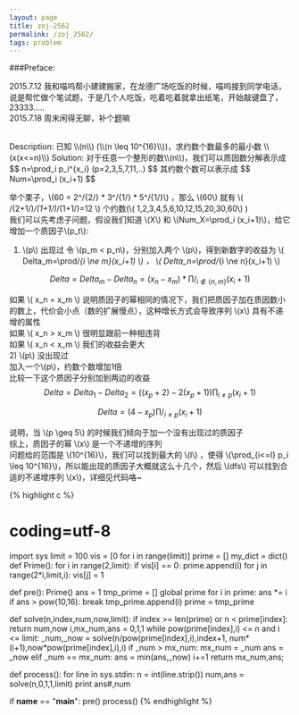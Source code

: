 ```yaml
---
layout: page
title: zoj-2562
permalink: /zoj_2562/
tags: problem
---
```


<script type="text/javascript" src="http://cdn.mathjax.org/mathjax/latest/MathJax.js?config=default"></script>

###Preface:

2015.7.12 我和喵呜帮小建建搬家，在龙德广场吃饭的时候，喵呜接到同学电话，说是帮忙做个笔试题，于是几个人吃饭，吃着吃着就拿出纸笔，开始敲键盘了，23333.....   
2015.7.18 周末闲得无聊，补个[题](http://acm.zju.edu.cn/onlinejudge/showProblem.do?problemId=1562)嘛

<br>
Description:
已知 \\(n\\) (\\(n \leq 10^{16}\\))，求约数个数最多的最小数 \\(x(x<=n)\\)   
Solution:
对于任意一个整形的数\\(n\\)，我们可以质因数分解表示成   
$$
n=\prod_i p_i^{x_i} (p=2,3,5,7,11,..)
$$
其约数个数可以表示成   
$$
    Num=\prod_i (x_i+1)
$$

举个栗子，\\(60 = 2^/{2/} * 3^/{1/} * 5^/{1/}\\) ，那么 \\(60\\) 就有 \\( /(2+1/)*/(1+1/)*/(1+1/)=12 \\) 个约数(\\( 1,2,3,4,5,6,10,12,15,20,30,60\\) )   
我们可以先考虑子问题，假设我们知道 \\(X\\) 和 \\(Num_X=\prod_i (x_i+1)\\)，给它增加一个质因子\\(p_t\\):   

1) \\(p\\) 出现过
    令 \\(p_m < p_n\\)，分别加入两个 \\(p\\)，得到新数字的收益为 \\( Delta_m=\prod/_{i \ne m}(x_i+1) \\) ， \\( Delta_n=\prod/_{i \ne n}(x_i+1) \\)   

$$
    Delta=Delta_m-Delta_n
    =(x_n-x_m)*\prod/_{i\not\in\{n,m\}}(x_i+1)
$$

如果 \\( x_n = x_m \\) 说明质因子的幂相同的情况下，我们把质因子加在质因数小的数上，代价会小点（数的扩展慢点），这种增长方式会导致序列 \\(x\\) 具有不递增的属性   
如果 \\( x_n > x_m \\) 很明显跟前一种相违背   
如果 \\( x_n < x_m \\) 我们的收益会更大   
2) \\(p\\) 没出现过   
加入一个\\(p\\)，约数个数增加1倍   
比较一下这个质因子分别加到两边的收益   
$$
Delta = Delta_1 - Delta_2 = ((x_p+2)-2(x_p+1))\prod_{i \ne p}(x_i+1)
$$

$$
Delta = (4-x_p)\prod/_{i\ne p}(x_i+1)
$$

说明，当 \\(p \geq 5\\) 的时候我们倾向于加一个没有出现过的质因子   
综上，质因子的幂 \\(x\\) 是一个不递增的序列    
问题给的范围是 \\(10^{16}\\)，我们可以找到最大的 \\(I\\) ，使得 \\(\prod_{i<=I} p_i \leq 10^{16}\\)，所以能出现的质因子大概就这么十几个，然后 \\(dfs\\) 可以找到合适的不递增序列 \\(x\\)，详细见代码咯~   

{% highlight c %}
# coding=utf-8
import sys
limit = 100
vis = [0 for i in range(limit)]
prime = []
my_dict = dict()
def Prime():
	for i in range(2,limit):
		if vis[i] == 0:
			prime.append(i)
			for j in range(2*i,limit,i):
				vis[j] = 1

def pre():
	Prime()
	ans = 1
	tmp_prime = []
	global prime
	for i in prime:
		ans *= i
		if ans > pow(10,16):
			break
		tmp_prime.append(i)
	prime = tmp_prime

def solve(n,index,num,now,limit):
	if index >= len(prime) or n < prime[index]:
		return num,now
	i,mx_num,ans = 0,1,1
	while pow(prime[index],i) <= n and i <= limit:
		_num,_now = solve(n/pow(prime[index],i),index+1,
			num*(i+1),now*pow(prime[index],i),i)
		if _num > mx_num:
			mx_num = _num
			ans = _now
		elif _num == mx_num:
			ans = min(ans,_now)
		i+=1
	return mx_num,ans;

def process():
	for line in sys.stdin:
		n = int(line.strip())
		num,ans = solve(n,0,1,1,limit)
		print ans#,num

if __name__ == "__main__":
	pre()
	process()
{% endhighlight %}